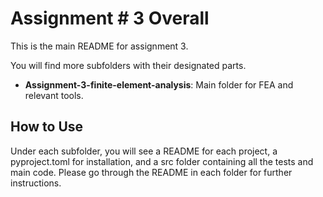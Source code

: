 # Assignment # 3 Overall

This is the main README for assignment 3.

You will find more subfolders with their designated parts.
- **Assignment-3-finite-element-analysis**: Main folder for FEA and relevant tools.

## How to Use

Under each subfolder, you will see a README for each project, a pyproject.toml for installation, and a src folder containing all the tests and main code. Please go through the README in each folder for further instructions.
